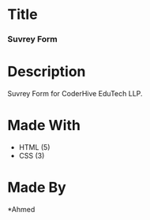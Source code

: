 # Title

### Suvrey Form

# Description

Suvrey Form for CoderHive EduTech LLP.

# Made With

* HTML (5)
* CSS (3)

# Made By

*Ahmed
